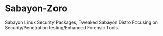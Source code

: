 Sabayon-Zoro
============

Sabayon Linux Security Packages, Tweaked Sabayon Distro Focusing on Security/Penetration testing/Enhanced Forensic Tools.